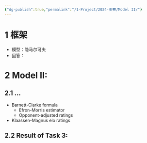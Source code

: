 ```yaml
---
{"dg-publish":true,"permalink":"/1-Project/2024-美赛/Model II/"}
---
```


# 1 框架
- 模型：隐马尔可夫
- 回答：
# 2 Model II: 
## 2.1 …
- Barnett-Clarke formula
	- Efron-Morris estimator
	- Opponent-adjusted ratings
- Klaassen-Magnus elo ratings
## 2.2 Result of Task 3: